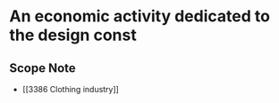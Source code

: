 # An economic activity dedicated to the design const  

## Scope Note

- [[3386 Clothing industry]]  

